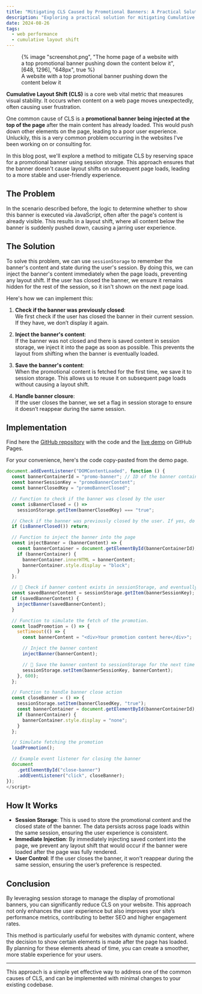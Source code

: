```yaml
---
title: "Mitigating CLS Caused by Promotional Banners: A Practical Solution"
description: "Exploring a practical solution for mitigating Cumulative Layout Shift (CLS) caused by promotional banners. Prevent unexpected layout shifts by using sessionStorage to remember the banner's content and display state across page loads."
date: 2024-08-26
tags:
  - web performance
  - cumulative layout shift
---
```


<figure>
	{% image "screenshot.png", "The home page of a website with a top promotional banner pushing down the content below it", [648, 1296], "648px", true %}
	<figcaption>A website with a top promotional banner pushing down the content below it</figcaption>
</figure>

**Cumulative Layout Shift (CLS)** is a core web vital metric that measures visual stability. It occurs when content on a web page moves unexpectedly, often causing user frustration.

One common cause of CLS is a **promotional banner being injected at the top of the page** after the main content has already loaded. This would push down other elements on the page, leading to a poor user experience. Unluckily, this is a very common problem occurring in the websites I've been working on or consulting for.

In this blog post, we'll explore a method to mitigate CLS by reserving space for a promotional banner using session storage. This approach ensures that the banner doesn't cause layout shifts on subsequent page loads, leading to a more stable and user-friendly experience.

## The Problem

In the scenario described before, the logic to determine whether to show this banner is executed via JavaScript, often after the page's content is already visible. This results in a layout shift, where all content below the banner is suddenly pushed down, causing a jarring user experience.

## The Solution

To solve this problem, we can use `sessionStorage` to remember the banner's content and state during the user's session. By doing this, we can inject the banner's content immediately when the page loads, preventing any layout shift. If the user has closed the banner, we ensure it remains hidden for the rest of the session, so it isn't shown on the next page load.

Here's how we can implement this:

1. **Check if the banner was previously closed**:<br>We first check if the user has closed the banner in their current session. If they have, we don’t display it again.

2. **Inject the banner's content**:<br>If the banner was not closed and there is saved content in session storage, we inject it into the page as soon as possible. This prevents the layout from shifting when the banner is eventually loaded.

3. **Save the banner's content**:<br>When the promotional content is fetched for the first time, we save it to session storage. This allows us to reuse it on subsequent page loads without causing a layout shift.

4. **Handle banner closure**:<br>If the user closes the banner, we set a flag in session storage to ensure it doesn’t reappear during the same session.

## Implementation

Find here the [GitHub repository](https://github.com/verlok/cls-issue-promotional-banner-mitigation/) with the code and the [live demo](https://verlok.github.io/cls-issue-promotional-banner-mitigation/) on GitHub Pages.

For your convenience, here's the code copy-pasted from the demo page.

```js
document.addEventListener("DOMContentLoaded", function () {
  const bannerContainerId = "promo-banner"; // ID of the banner container
  const bannerSessionKey = "promoBannerContent";
  const bannerClosedKey = "promoBannerClosed";

  // Function to check if the banner was closed by the user
  const isBannerClosed = () =>
    sessionStorage.getItem(bannerClosedKey) === "true";

  // Check if the banner was previously closed by the user. If yes, do nothing.
  if (isBannerClosed()) return;

  // Function to inject the banner into the page
  const injectBanner = (bannerContent) => {
    const bannerContainer = document.getElementById(bannerContainerId);
    if (bannerContainer) {
      bannerContainer.innerHTML = bannerContent;
      bannerContainer.style.display = "block";
    }
  };

  // 👀 Check if banner content exists in sessionStorage, and eventually inject it
  const savedBannerContent = sessionStorage.getItem(bannerSessionKey);
  if (savedBannerContent) {
    injectBanner(savedBannerContent);
  }

  // Function to simulate the fetch of the promotion.
  const loadPromotion = () => {
    setTimeout(() => {
      const bannerContent = "<div>Your promotion content here</div>";

      // Inject the banner content
      injectBanner(bannerContent);

      // 👀 Save the banner content to sessionStorage for the next time
      sessionStorage.setItem(bannerSessionKey, bannerContent);
    }, 600);
  };

  // Function to handle banner close action
  const closeBanner = () => {
    sessionStorage.setItem(bannerClosedKey, "true");
    const bannerContainer = document.getElementById(bannerContainerId);
    if (bannerContainer) {
      bannerContainer.style.display = "none";
    }
  };

  // Simulate fetching the promotion
  loadPromotion();

  // Example event listener for closing the banner
  document
    .getElementById("close-banner")
    .addEventListener("click", closeBanner);
});
</script>
```

## How It Works

- **Session Storage**: This is used to store the promotional content and the closed state of the banner. The data persists across page loads within the same session, ensuring the user experience is consistent.
- **Immediate Injection**: By immediately injecting saved content into the page, we prevent any layout shift that would occur if the banner were loaded after the page was fully rendered.
- **User Control**: If the user closes the banner, it won't reappear during the same session, ensuring the user’s preference is respected.

## Conclusion

By leveraging session storage to manage the display of promotional banners, you can significantly reduce CLS on your website. This approach not only enhances the user experience but also improves your site’s performance metrics, contributing to better SEO and higher engagement rates.

This method is particularly useful for websites with dynamic content, where the decision to show certain elements is made after the page has loaded. By planning for these elements ahead of time, you can create a smoother, more stable experience for your users.

---

This approach is a simple yet effective way to address one of the common causes of CLS, and can be implemented with minimal changes to your existing codebase.

